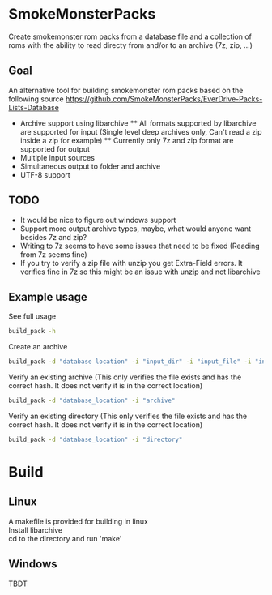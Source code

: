 # SmokeMonsterPacks
Create smokemonster rom packs from a database file and a collection of roms with the ability to read directy from and/or to an archive (7z, zip, ...)

## Goal
An alternative tool for building smokemonster rom packs based on the following source
https://github.com/SmokeMonsterPacks/EverDrive-Packs-Lists-Database

* Archive support using libarchive
** All formats supported by libarchive are supported for input (Single level deep archives only, Can't read a zip inside a zip for example)
** Currently only 7z and zip format are supported for output
* Multiple input sources
* Simultaneous output to folder and archive
* UTF-8 support

## TODO
* It would be nice to figure out windows support
* Support more output archive types, maybe, what would anyone want besides 7z and zip?
* Writing to 7z seems to have some issues that need to be fixed (Reading from 7z seems fine)
* If you try to verify a zip file with unzip you get Extra-Field errors.  It verifies fine in 7z so this might be an issue with unzip and not libarchive

## Example usage

See full usage
```Bash
build_pack -h
```

Create an archive
```Bash
build_pack -d "database location" -i "input_dir" -i "input_file" -i "input_archive" -o "output_dir" -a "output_archive"
```

Verify an existing archive (This only verifies the file exists and has the correct hash.  It does not verify it is in the correct location)
```Bash
build_pack -d "database_location" -i "archive"
```
Verify an existing directory (This only verifies the file exists and has the correct hash.  It does not verify it is in the correct location)
```Bash
build_pack -d "database_location" -i "directory"
```
# Build

## Linux
A makefile is provided for building in linux  
Install libarchive  
cd to the directory and run 'make'  

## Windows
TBDT
